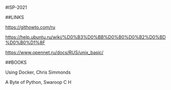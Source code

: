 #ISP-2021

##LINKS

https://githowto.com/ru

https://help.ubuntu.ru/wiki/%D0%B3%D0%BB%D0%B0%D0%B2%D0%BD%D0%B0%D1%8F

https://www.opennet.ru/docs/RUS/unix_basic/


##BOOKS

Using Docker, Chris Simmonds

A Byte of Python, Swaroop C H
